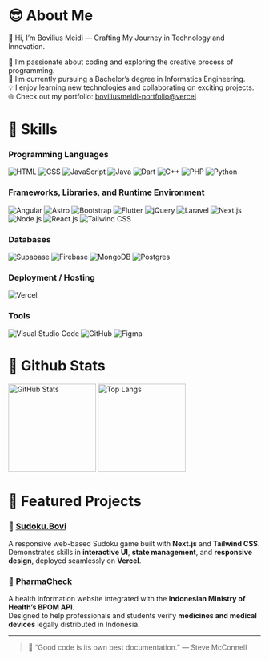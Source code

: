 # 😎 About Me
👋 Hi, I’m Bovilius Meidi — Crafting My Journey in Technology and Innovation. <br>

👀 I’m passionate about coding and exploring the creative process of programming. <br>
🌱 I’m currently pursuing a Bachelor’s degree in Informatics Engineering. <br>
💡 I enjoy learning new technologies and collaborating on exciting projects. <br>
🌐 Check out my portfolio: [boviliusmeidi-portfolio@vercel](https://portfolio-boviliusmeidis-projects.vercel.app/)

# 🦾 Skills

### Programming Languages
<div>
  <img src="https://img.shields.io/badge/HTML-%23E34F26.svg?logo=html5&logoColor=white" alt="HTML">
  <img src="https://img.shields.io/badge/CSS-1572B6?logo=css3&logoColor=white" alt="CSS">
  <img src="https://img.shields.io/badge/JavaScript-F7DF1E?logo=javascript&logoColor=000" alt="JavaScript">
  <img src="https://img.shields.io/badge/Java-%23ED8B00.svg?logo=openjdk&logoColor=white" alt="Java">
  <img src="https://img.shields.io/badge/Dart-%230175C2.svg?logo=dart&logoColor=white" alt="Dart">
  <img src="https://img.shields.io/badge/C++-%2300599C.svg?logo=c%2B%2B&logoColor=white" alt="C++">
  <img src="https://img.shields.io/badge/PHP-%23777BB4.svg?&logo=php&logoColor=white" alt="PHP">
  <img src="https://img.shields.io/badge/Python-3776AB?logo=python&logoColor=white" alt="Python">
</div>

### Frameworks, Libraries, and Runtime Environment
<div>
  <img src="https://img.shields.io/badge/angular.js-%23E23237.svg?&logo=angularjs&logoColor=white" alt="Angular">
  <img src="https://img.shields.io/badge/Astro-BC52EE?logo=astro&logoColor=white" alt="Astro">
  <img src="https://img.shields.io/badge/Bootstrap-7952B3?logo=bootstrap&logoColor=white" alt="Bootstrap">
  <img src="https://img.shields.io/badge/Flutter-02569B?logo=flutter&logoColor=white" alt="Flutter">
  <img src="https://img.shields.io/badge/jQuery-0769AD?logo=jquery&logoColor=white" alt="jQuery">
  <img src="https://img.shields.io/badge/Laravel-%23FF2D20.svg?logo=laravel&logoColor=white" alt="Laravel">
  <img src="https://img.shields.io/badge/Next.js-000000?logo=nextdotjs&logoColor=white" alt="Next.js">
  <img src="https://img.shields.io/badge/Node.js-6DA55F?logo=node.js&logoColor=white" alt="Node.js">
  <img src="https://img.shields.io/badge/React-20232A?logo=react&logoColor=61DAFB" alt="React.js">
  <img src="https://img.shields.io/badge/Tailwind%20CSS-%2338B2AC.svg?logo=tailwind-css&logoColor=white" alt="Tailwind CSS">
</div>

### Databases
<div>
  <img src="https://img.shields.io/badge/Supabase-3FCF8E?logo=supabase&logoColor=white" alt="Supabase">
  <img src="https://img.shields.io/badge/Firebase-039BE5?logo=Firebase&logoColor=white" alt="Firebase">
  <img src="https://img.shields.io/badge/MongoDB-%234ea94b.svg?logo=mongodb&logoColor=white" alt="MongoDB">
  <img src="https://img.shields.io/badge/Postgres-%23316192.svg?logo=postgresql&logoColor=white" alt="Postgres">
</div>

### Deployment / Hosting
<div> 
  <img src="https://img.shields.io/badge/Vercel-000000?logo=vercel&logoColor=white" alt="Vercel"> 
</div>

### Tools
<div>
  <img src="https://custom-icon-badges.demolab.com/badge/Visual%20Studio%20Code-0078d7.svg?logo=vsc&logoColor=white" alt="Visual Studio Code">
  <img src="https://img.shields.io/badge/GitHub-%23121011.svg?logo=github&logoColor=white" alt="GitHub">
  <img src="https://img.shields.io/badge/Figma-F24E1E?logo=figma&logoColor=white" alt="Figma">
</div>

# 📶 Github Stats

<div>
    <img src="https://github-readme-stats.vercel.app/api?username=BoviliusMeidi&show_icons=true&theme=dark" alt="GitHub Stats" height="175">
    <img src="https://github-readme-stats.vercel.app/api/top-langs/?username=BoviliusMeidi&layout=compact&theme=dark" alt="Top Langs" height="175">
</div>

# 🎯 Featured Projects

### 🧩 [Sudoku.Bovi](https://sudoku-web-psi.vercel.app/)
A responsive web-based Sudoku game built with **Next.js** and **Tailwind CSS**.  
Demonstrates skills in **interactive UI**, **state management**, and **responsive design**, deployed seamlessly on **Vercel**.

### 💊 [PharmaCheck](https://pharma-check-wheat.vercel.app/)
A health information website integrated with the **Indonesian Ministry of Health’s BPOM API**.  
Designed to help professionals and students verify **medicines and medical devices** legally distributed in Indonesia.

---

> 💬 “Good code is its own best documentation.” — Steve McConnell
<!---
BoviliusMeidi/BoviliusMeidi is a ✨ special ✨ repository because its `README.md` (this file) appears on your GitHub profile.
You can click the Preview link to take a look at your changes.
<img src="https://github-readme-streak-stats.herokuapp.com/?user=BoviliusMeidi&theme=dark&hide_border=false" alt="Top Langs" height="175">
--->
